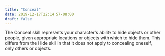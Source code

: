 ```yaml
---
title: "Conceal"
date: 2019-12-17T22:14:57-08:00
draft: false
---
```


The Conceal skill represents your character's ability to hide objects or other people, given appropriate locations or objects with which to hide them. This differs from the Hide skill in that it does not apply to concealing oneself, only others or objects.